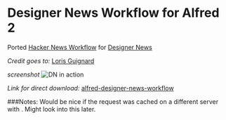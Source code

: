 Designer News Workflow for Alfred 2
=============================
Ported [Hacker News Workflow](http://github.com/loris/alfred-hackernews-workflow) for [Designer News](http://news.layervault.com)

*Credit goes to:*
[Loris Guignard](http://github.com/loris/)

*screenshot*
![DN in action](https://raw.github.com/patrickkim/alfred-designer-news-workflow/master/screenshot.png)

*Link for direct download:*
[alfred-designer-news-workflow](https://github.com/patrickkim/alfred-designer-news-workflow/raw/master/Designer%20News.alfredworkflow)

###Notes:
Would be nice if the request was cached on a different server with . Might look into this later.
